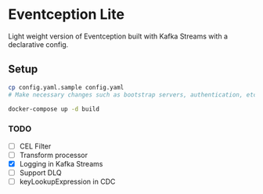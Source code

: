 # Eventception Lite

Light weight version of Eventception built with Kafka Streams with a declarative config.

## Setup

```bash
cp config.yaml.sample config.yaml
# Make necessary changes such as bootstrap servers, authentication, etc.
```

```bash
docker-compose up -d build
```


### TODO

- [ ] CEL Filter
- [ ] Transform processor
- [x] Logging in Kafka Streams
- [ ] Support DLQ
- [ ] keyLookupExpression in CDC